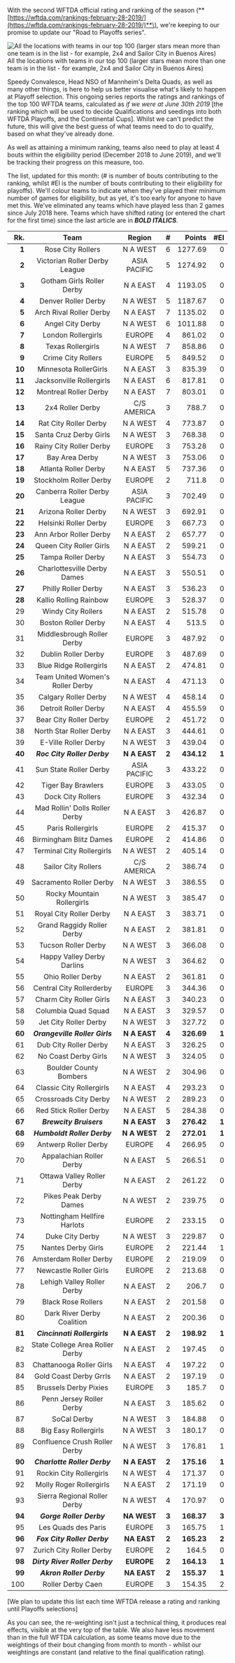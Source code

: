 With the second WFTDA official rating and ranking of the season \(**[https://wftda.com/rankings-february-28-2019/](https://wftda.com/rankings-february-28-2019/)**\), we're keeping to our promise to update our "Road to Playoffs series".

<!-- wp:image {"id":27904} -->
![All the locations with teams in our top 100 (larger stars mean more than one team is in the list - for example, 2x4 and Sailor City in Buenos Aires)](https://scottishrollerderby.files.wordpress.com/2019/02/world_playoffs_map.png "All the locations with teams in our top 100 (larger stars mean more than one team is in the list - for example, 2x4 and Sailor City in Buenos Aires)")All the locations with teams in our top 100 (larger stars mean more than one team is in the list - for example, 2x4 and Sailor City in Buenos Aires)
<!-- /wp:image -->

Speedy Convalesce, Head NSO of Mannheim's Delta Quads, as well as many other things, is here to help us better visualise what's likely to happen at Playoff selection. This ongoing series reports the ratings and rankings of the top 100 WFTDA teams, calculated as _if we were at June 30th 2019_ [the ranking which will be used to decide Qualifications and seedings into both WFTDA Playoffs, and the Continental Cups].
Whilst we can't predict the future, this will give the best guess of what teams need to do to qualify, based on what they've already done.

As well as attaining a minimum ranking, teams also need to play at least 4 bouts within the eligibility period (December 2018 to June 2019), and we'll be tracking their progress on this measure, too.

The list, updated for this month: (# is number of bouts contributing to the ranking, whilst #El is the number of bouts contributing to their eligibility for playoffs). We'll colour teams to indicate when they've played their minimum number of games for eligibility, but as yet, it's too early for anyone to have met this. We've eliminated any teams which have played less than 2 games since July 2018 here. Teams which have shifted rating (or entered the chart for the first time) since the last article are in **_BOLD ITALICS_**.

<!-- wp:table -->
|Rk.|Team|Region| # | Points|#El|
|---:|:---:|:----:|---|---:|---:|
|**1**|Rose City Rollers|N A WEST|6|1277.69|0|
|**2**|Victorian Roller Derby League|ASIA PACIFIC|5|1274.92|0|
|**3**|Gotham Girls Roller Derby|N A EAST|4|1193.05|0|
|**4**|Denver Roller Derby|N A WEST|5|1187.67|0|
|**5**|Arch Rival Roller Derby|N A EAST|7|1135.02|0|
|**6**|Angel City Derby|N A WEST|6|1011.88|0|
|**7**|London Rollergirls|EUROPE|4|861.02|0|
|**8**|Texas Rollergirls|N A WEST|7|858.86|0|
|**9**|Crime City Rollers|EUROPE|5|849.52|0|
|**10**|Minnesota RollerGirls|N A EAST|3|835.39|0|
|**11**|Jacksonville Rollergirls|N A EAST|6|817.81|0|
|**12**|Montreal Roller Derby|N A EAST|7|803.01|0|
|**13**|2x4 Roller Derby|C/S AMERICA|3|788.7|0|
|**14**|Rat City Roller Derby|N A WEST|4|773.87|0|
|**15**|Santa Cruz Derby Girls|N A WEST|3|768.38|0|
|**16**|Rainy City Roller Derby|EUROPE|3|753.28|0|
|**17**|Bay Area Derby|N A WEST|3|753.06|0|
|**18**|Atlanta Roller Derby|N A EAST|5|737.36|0|
|**19**|Stockholm Roller Derby|EUROPE|2|711.8|0|
|**20**|Canberra Roller Derby League|ASIA PACIFIC|3|702.49|0|
|**21**|Arizona Roller Derby|N A WEST|3|692.91|0|
|**22**|Helsinki Roller Derby|EUROPE|3|667.73|0|
|**23**|Ann Arbor Roller Derby|N A EAST|2|657.77|0|
|**24**|Queen City Roller Girls|N A EAST|2|599.21|0|
|**25**|Tampa Roller Derby|N A EAST|3|554.73|0|
|**26**|Charlottesville Derby Dames|N A EAST|3|550.51|0|
|**27**|Philly Roller Derby|N A EAST|3|536.23|0|
|**28**|Kallio Rolling Rainbow|EUROPE|3|528.37|0|
|29|Windy City Rollers|N A EAST|2|515.78|0|
|30|Boston Roller Derby|N A EAST|4|513.5|0|
|31|Middlesbrough Roller Derby|EUROPE|3|487.92|0|
|32|Dublin Roller Derby|EUROPE|3|487.69|0|
|33|Blue Ridge Rollergirls|N A EAST|2|474.81|0|
|34|Team United Women's Roller Derby|N A EAST|4|471.13|0|
|35|Calgary Roller Derby|N A WEST|4|458.14|0|
|36|Detroit Roller Derby|N A EAST|4|455.59|0|
|37|Bear City Roller Derby|EUROPE|2|451.72|0|
|38|North Star Roller Derby|N A EAST|3|444.61|0|
|39|E-Ville Roller Derby|N A WEST|3|439.04|0|
|**40**|**_Roc City Roller Derby_**|**N A EAST**|**2**|**434.12**|**1**|
|41|Sun State Roller Derby|ASIA PACIFIC|3|433.22|0|
|42|Tiger Bay Brawlers|EUROPE|3|433.05|0|
|43|Dock City Rollers|EUROPE|3|432.34|0|
|44|Mad Rollin' Dolls Roller Derby|N A EAST|3|426.87|0|
|45|Paris Rollergirls|EUROPE|2|415.37|0|
|46|Birmingham Blitz Dames|EUROPE|2|414.86|0|
|47|Terminal City Rollergirls|N A WEST|2|405.14|0|
|48|Sailor City Rollers|C/S AMERICA|2|386.74|0|
|49|Sacramento Roller Derby|N A WEST|3|386.55|0|
|50|Rocky Mountain Rollergirls|N A WEST|3|385.47|0|
|51|Royal City Roller Derby|N A EAST|3|383.71|0|
|52|Grand Raggidy Roller Derby|N A EAST|2|381.81|0|
|53|Tucson Roller Derby|N A WEST|3|366.08|0|
|54|Happy Valley Derby Darlins|N A WEST|3|364.62|0|
|55|Ohio Roller Derby|N A EAST|2|361.81|0|
|56|Central City Rollerderby|EUROPE|3|344.36|0|
|57|Charm City Roller Girls|N A EAST|3|340.23|0|
|58|Columbia Quad Squad|N A EAST|3|329.57|0|
|59|Jet City Roller Derby|N A WEST|3|327.72|0|
|**60**|**_Orangeville Roller Girls_**|**N A EAST**|**4**|**326.69**|**1**|
|61|Dub City Roller Derby|N A EAST|3|326.25|0|
|62|No Coast Derby Girls|N A WEST|3|324.05|0|
|63|Boulder County Bombers|N A WEST|2|304.96|0|
|64|Classic City Rollergirls|N A EAST|4|293.23|0|
|65|Crossroads City Derby|N A WEST|2|289.23|0|
|66|Red Stick Roller Derby|N A EAST|5|284.38|0|
|**67**|**_Brewcity Bruisers_**|**N A EAST**|**3**|**276.42**|**1**|
|**68**|**_Humboldt Roller Derby_**|**N A WEST**|**2**|**272.01**|**1**|
|69|Antwerp Roller Derby|EUROPE|4|266.95|0|
|70|Appalachian Roller Derby|N A EAST|5|266.51|0|
|71|Ottawa Valley Roller Derby|N A EAST|2|261.22|0|
|72|Pikes Peak Derby Dames|N A WEST|2|239.75|0|
|73|Nottingham Hellfire Harlots|EUROPE|2|233.15|0|
|74|Duke City Derby|N A WEST|3|229.87|0|
|75|Nantes Derby Girls|EUROPE|2|221.44|1|
|76|Amsterdam Roller Derby|EUROPE|2|219.09|0|
|77|Newcastle Roller Girls|EUROPE|2|213.68|0|
|78|Lehigh Valley Roller Derby|N A EAST|2|206.7|0|
|79|Black Rose Rollers|N A EAST|2|201.58|0|
|80|Dark River Derby Coalition|N A EAST|2|200.36|0|
|**81**|**_Cincinnati Rollergirls_**|**N A EAST**|**2**|**198.92**|**1**|
|82|State College Area Roller Derby|N A EAST|2|197.45|0|
|83|Chattanooga Roller Girls|N A EAST|4|197.22|0|
|84|Gold Coast Derby Grrls|N A EAST|2|197.19|0|
|85|Brussels Derby Pixies|EUROPE|3|185.7|0|
|86|Penn Jersey Roller Derby|N A EAST|3|185.62|0|
|87|SoCal Derby|N A WEST|3|184.88|0|
|88|Big Easy Rollergirls|N A WEST|3|180.17|0|
|89|Confluence Crush Roller Derby|N A WEST|3|176.81|1|
|**90**|**_Charlotte Roller Derby_**|**N A EAST**|**2**|**175.16**|**1**|
|91|Rockin City Rollergirls|N A WEST|4|171.37|0|
|92|Molly Roger Rollergirls|N A EAST|2|171.19|0|
|93|Sierra Regional Roller Derby|N A WEST|4|170.97|0|
|**94**|**_Gorge Roller Derby_**|**NA WEST**|**3**|**168.37**|**3**|
|95|Les Quads des Paris|EUROPE|3|165.75|1|
|**96**|**_Fox City Roller Derby_**|**NA EAST**|**2**|**165.23**|**2**|
|97|Zurich City Roller Derby|EUROPE|2|164.5|0|
|**98**|**_Dirty River Roller Derby_**|**EUROPE**|**2**|**164.13**|**1**|
|**99**|**_Akron Roller Derby_**|**NA EAST**|**2**|**155.37**|**1**|
|100|Roller Derby Caen|EUROPE|3|154.35|2|
<!-- /wp:table -->

\[We plan to update this list each time WFTDA release a rating and ranking until Playoffs selections\] 

As you can see, the re-weighting isn't just a technical thing, it produces real effects, visible at the very top of the table. We also have less movement than in the full WFTDA calculation, as some teams move due to the weightings of their bout changing from month to month - whilst our weightings are constant (and relative to the final qualification rating).

